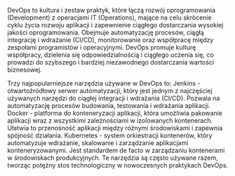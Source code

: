 DevOps to kultura i zestaw praktyk, które łączą rozwój oprogramowania (Development) z operacjami IT (Operations), mające na celu skrócenie cyklu życia rozwoju aplikacji i zapewnienie ciągłego dostarczania wysokiej jakości oprogramowania. Obejmuje automatyzację procesów, ciągłą integrację i wdrażanie (CI/CD), monitorowanie oraz współpracę między zespołami programistów i operacyjnymi. DevOps promuje kulturę współpracy, dzielenia się odpowiedzialnością i ciągłego uczenia się, co prowadzi do szybszego i bardziej niezawodnego dostarczania wartości biznesowej.

Trzy najpopularniejsze narzędzia używane w DevOps to:
Jenkins - otwartoźródłowy serwer automatyzacji, który jest jednym z najczęściej używanych narzędzi do ciągłej integracji i wdrażania (CI/CD). Pozwala na automatyzację procesów budowania, testowania i wdrażania aplikacji.
Docker - platforma do konteneryzacji aplikacji, która umożliwia pakowanie aplikacji wraz z wszystkimi zależnościami w izolowanych kontenerach. Ułatwia to przenośność aplikacji między różnymi środowiskami i zapewnia spójność działania.
Kubernetes - system orkiestracji kontenerów, który automatyzuje wdrażanie, skalowanie i zarządzanie aplikacjami konteneryzowanymi. Jest standardem de facto w zarządzaniu kontenerami w środowiskach produkcyjnych.
Te narzędzia są często używane razem, tworząc potężny stos technologiczny w nowoczesnych praktykach DevOps.
